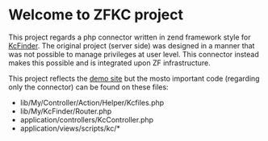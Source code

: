 # Welcome to ZFKC project
This project regards a php connector written in zend framework style for [KcFinder](http://kcfinder.sunhater.com// "KCFinder").
The original project (server side) was designed in a manner that was not possible to manage privileges at user level. This connector instead makes this possible and is integrated upon ZF infrastructure.
 
This project reflects the [demo site](http://zfkc.ovum.it/ "jump to zfkc.ovum.it") but the mosto important code (regarding only the connector) can be found on these files:

- lib/My/Controller/Action/Helper/Kcfiles.php
- lib/My/KcFinder/Router.php
- application/controllers/KcController.php
- application/views/scripts/kc/*



